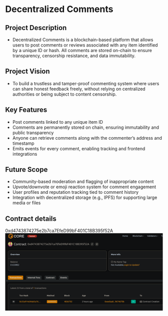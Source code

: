 # Decentralized Comments

## Project Description
- Decentralized Comments is a blockchain-based platform that allows users to post comments or reviews associated with any item identified by a unique ID or hash. All comments are stored on-chain to ensure transparency, censorship resistance, and data immutability.

## Project Vision
- To build a trustless and tamper-proof commenting system where users can share honest feedback freely, without relying on centralized authorities or being subject to content censorship.

## Key Features
- Post comments linked to any unique item ID 
- Comments are permanently stored on chain, ensuring immutability and public transparency
- Anyone can retrieve comments along with the commenter’s address and timestamp
- Emits events for every comment, enabling tracking and frontend integrations

## Future Scope
- Community-based moderation and flagging of inappropriate content
- Upvote/downvote or emoji reaction system for comment engagement
- User profiles and reputation tracking tied to comment history
- Integration with decentralized storage (e.g., IPFS) for supporting large media or files


## Contract details
0xd4743874275e2b7ca7EfeD99bF401C18B395f52A
![alt text](image.png)
